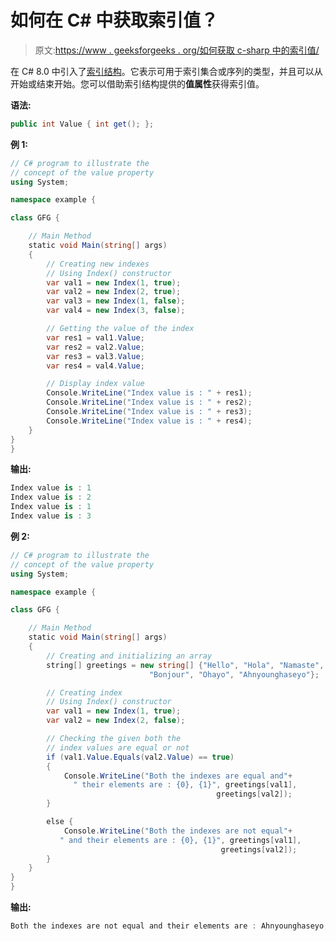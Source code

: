 # 如何在 C# 中获取索引值？

> 原文:[https://www . geeksforgeeks . org/如何获取 c-sharp 中的索引值/](https://www.geeksforgeeks.org/how-to-get-the-index-value-in-c-sharp/)

在 C# 8.0 中引入了[索引结构](https://www.geeksforgeeks.org/index-struct-in-c-sharp-8-0/)。它表示可用于索引集合或序列的类型，并且可以从开始或结束开始。您可以借助索引结构提供的**值属性**获得索引值。

**语法:**

```cs
public int Value { int get(); };
```

**例 1:**

```cs
// C# program to illustrate the 
// concept of the value property
using System;

namespace example {

class GFG {

    // Main Method
    static void Main(string[] args)
    {
        // Creating new indexes
        // Using Index() constructor
        var val1 = new Index(1, true);
        var val2 = new Index(2, true);
        var val3 = new Index(1, false);
        var val4 = new Index(3, false);

        // Getting the value of the index
        var res1 = val1.Value;
        var res2 = val2.Value;
        var res3 = val3.Value;
        var res4 = val4.Value;

        // Display index value
        Console.WriteLine("Index value is : " + res1);
        Console.WriteLine("Index value is : " + res2);
        Console.WriteLine("Index value is : " + res3);
        Console.WriteLine("Index value is : " + res4);
    }
}
}
```

**输出:**

```cs
Index value is : 1
Index value is : 2
Index value is : 1
Index value is : 3

```

**例 2:**

```cs
// C# program to illustrate the 
// concept of the value property
using System;

namespace example {

class GFG {

    // Main Method
    static void Main(string[] args)
    {
        // Creating and initializing an array
        string[] greetings = new string[] {"Hello", "Hola", "Namaste", 
                               "Bonjour", "Ohayo", "Ahnyounghaseyo"};

        // Creating index
        // Using Index() constructor
        var val1 = new Index(1, true);
        var val2 = new Index(2, false);

        // Checking the given both the 
        // index values are equal or not
        if (val1.Value.Equals(val2.Value) == true) 
        {
            Console.WriteLine("Both the indexes are equal and"+
              " their elements are : {0}, {1}", greetings[val1],
                                              greetings[val2]);
        }

        else {
            Console.WriteLine("Both the indexes are not equal"+
           " and their elements are : {0}, {1}", greetings[val1],
                                               greetings[val2]);
        }
    }
}
}
```

**输出:**

```cs
Both the indexes are not equal and their elements are : Ahnyounghaseyo, Namaste
```